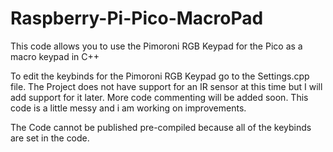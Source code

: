 # Raspberry-Pi-Pico-MacroPad
This code allows you to use the Pimoroni RGB Keypad for the Pico as a macro keypad in C++

To edit the keybinds for the Pimoroni RGB Keypad go to the Settings.cpp file.
The Project does not have support for an IR sensor at this time but I will add support for it later.
More code commenting will be added soon. This code is a little messy and i am working on improvements.

The Code cannot be published pre-compiled because all of the keybinds are set in the code.

